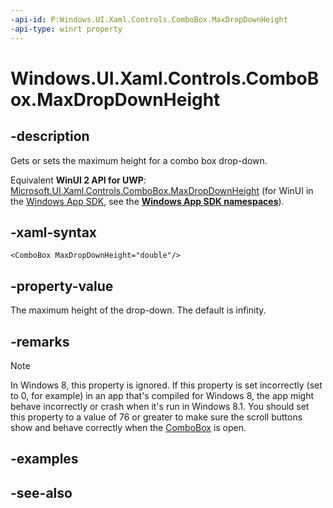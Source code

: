 ```yaml
---
-api-id: P:Windows.UI.Xaml.Controls.ComboBox.MaxDropDownHeight
-api-type: winrt property
---
```


<!-- Property syntax
public double MaxDropDownHeight { get;  set; }
-->

# Windows.UI.Xaml.Controls.ComboBox.MaxDropDownHeight

## -description
 Gets or sets the maximum height for a combo box drop-down. 

Equivalent **WinUI 2 API for UWP**: [Microsoft.UI.Xaml.Controls.ComboBox.MaxDropDownHeight](/windows/winui/api/microsoft.ui.xaml.controls.combobox.maxdropdownheight) (for WinUI in the [Windows App SDK](/windows/apps/windows-app-sdk/), see the **[Windows App SDK namespaces](/windows/windows-app-sdk/api/winrt/)**).

## -xaml-syntax
```xaml
<ComboBox MaxDropDownHeight="double"/>
```


## -property-value
The maximum height of the drop-down. The default is infinity.

## -remarks
> [!NOTE]
> In Windows 8, this property is ignored. If this property is set incorrectly (set to 0, for example) in an app that's compiled for Windows 8, the app might behave incorrectly or crash when it's run in Windows 8.1. You should set this property to a value of 76 or greater to make sure the scroll buttons show and behave correctly when the [ComboBox](combobox.md) is open.

## -examples

## -see-also
